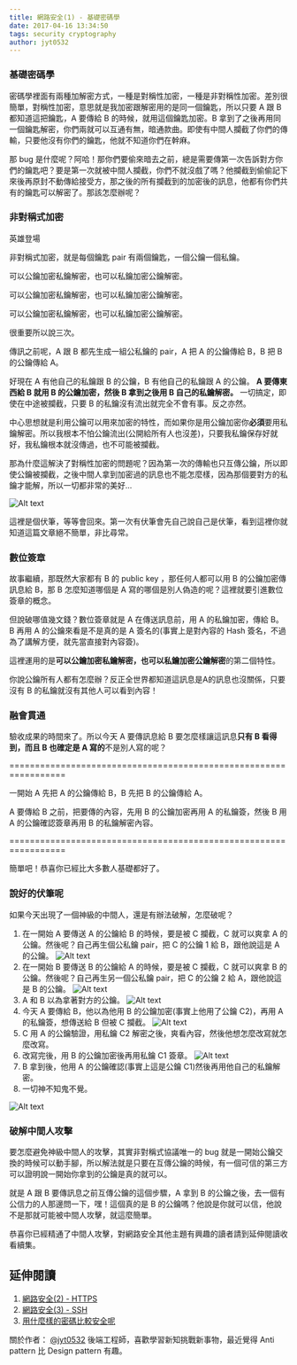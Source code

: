```yaml
---
title: 網路安全(1) - 基礎密碼學
date: 2017-04-16 13:34:50
tags: security cryptography
author: jyt0532
---
```


### 基礎密碼學

密碼學裡面有兩種加解密方式，一種是對稱性加密，一種是非對稱性加密。差別很簡單，對稱性加密，意思就是我加密跟解密用的是同一個鑰匙，所以只要 A 跟 B 都知道這把鑰匙，A 要傳給 B 的時候，就用這個鑰匙加密。B 拿到了之後再用同一個鑰匙解密，你們兩就可以互通有無，暗通款曲。即使有中間人攔截了你們的傳輸，只要他沒有你們的鑰匙，他就不知道你們在幹麻。

那 bug 是什麼呢？阿哈！那你們要偷來暗去之前，總是需要傳第一次告訴對方你們的鑰匙吧？要是第一次就被中間人攔截，你們不就沒戲了嗎？他攔截到偷偷記下來後再原封不動傳給接受方，那之後的所有攔截到的加密後的訊息，他都有你們共有的鑰匙可以解密了。那該怎麼辦呢？

### 非對稱式加密

英雄登場

非對稱式加密，就是每個鑰匙 pair 有兩個鑰匙，一個公鑰一個私鑰。

可以公鑰加密私鑰解密，也可以私鑰加密公鑰解密。

可以公鑰加密私鑰解密，也可以私鑰加密公鑰解密。

可以公鑰加密私鑰解密，也可以私鑰加密公鑰解密。

很重要所以說三次。

傳訊之前呢，A 跟 B 都先生成一組公私鑰的 pair，A 把 A 的公鑰傳給 B，B 把 B 的公鑰傳給 A。

好現在 A 有他自己的私鑰跟 B 的公鑰，B 有他自己的私鑰跟 A 的公鑰。
**A 要傳東西給 B 就用 B 的公鑰加密，然後 B 拿到之後用 B 自己的私鑰解密。**
一切搞定，即使在中途被攔截，只要 B 的私鑰沒有流出就完全不會有事。反之亦然。

中心思想就是利用公鑰可以用來加密的特性，而如果你是用公鑰加密你**必須**要用私鑰解密。所以我根本不怕公鑰流出(公開給所有人也沒差)，只要我私鑰保存好就好，我私鑰根本就沒傳過，也不可能被攔截。

那為什麼這解決了對稱性加密的問題呢？因為第一次的傳輸也只互傳公鑰，所以即使公鑰被攔截，之後中間人拿到加密過的訊息也不能怎麼樣，因為那個要對方的私鑰才能解，所以一切都非常的美好...

![Alt text](/img/jyt0532/car_accident-iloveimg-cropped.gif)

這裡是個伏筆，等等會回來。第一次有伏筆會先自己說自己是伏筆，看到這裡你就知道這篇文章絕不簡單，非比尋常。

### 數位簽章

故事繼續，那既然大家都有 B 的 public key ，那任何人都可以用 B 的公鑰加密傳訊息給 B，那 B 怎麼知道哪個是 A 寫的哪個是別人偽造的呢？這裡就要引進數位簽章的概念。

但說破哪值幾文錢？數位簽章就是 A 在傳送訊息前，用 A 的私鑰加密，傳給 B。B 再用 A 的公鑰來看是不是真的是 A 簽名的(事實上是對內容的 Hash 簽名，不過為了講解方便，就先當直接對內容簽)。

這裡運用的是**可以公鑰加密私鑰解密，也可以私鑰加密公鑰解密**的第二個特性。

你說公鑰所有人都有怎麼辦？反正全世界都知道這訊息是A的訊息也沒關係，只要沒有 B 的私鑰就沒有其他人可以看到內容！

### 融會貫通

驗收成果的時間來了。所以今天 A 要傳訊息給 B 要怎麼樣讓這訊息**只有 B 看得到，而且 B 也確定是 A 寫的**不是別人寫的呢？

=================================================================

一開始 A 先把 A 的公鑰傳給 B，B 先把 B 的公鑰傳給 A。

A 要傳給 B 之前，把要傳的內容，先用 B 的公鑰加密再用 A 的私鑰簽，然後 B 用 A 的公鑰確認簽章再用 B 的私鑰解密內容。

=================================================================

簡單吧！恭喜你已經比大多數人基礎都好了。

### 說好的伏筆呢

如果今天出現了一個神級的中間人，還是有辦法破解，怎麼破呢？

1. 在一開始 A 要傳送 A 的公鑰給 B 的時候，要是被 C 攔截，C 就可以爽拿 A 的公鑰。然後呢？自己再生個公私鑰 pair，把 C 的公鑰 1 給 B，跟他說這是 A 的公鑰。
![Alt text](/img/jyt0532/cryptography-step1.png)
2. 在一開始 B 要傳送 B 的公鑰給 A 的時候，要是被 C 攔截，C 就可以爽拿 B 的公鑰。然後呢？自己再生另一個公私鑰 pair，把 C 的公鑰 2 給 A，跟他說這是 B 的公鑰。
![Alt text](/img/jyt0532/cryptography-step2.png)
3. A 和 B 以為拿著對方的公鑰。
![Alt text](/img/jyt0532/cryptography-step3.png)
4. 今天 A 要傳給 B，他以為他用 B 的公鑰加密(事實上他用了公鑰 C2)，再用 A 的私鑰簽，想傳送給 B 但被 C 攔截。
![Alt text](/img/jyt0532/cryptography-step4.png)
5. C 用 A 的公鑰驗證，用私鑰 C2 解密之後，爽看內容，然後他想怎麼改寫就怎麼改寫。
6. 改寫完後，用 B 的公鑰加密後再用私鑰 C1 簽章。
![Alt text](/img/jyt0532/cryptography-step6.png)
7. B 拿到後，他用 A 的公鑰確認(事實上這是公鑰 C1)然後再用他自己的私鑰解密。
8. 一切神不知鬼不覺。

![Alt text](/img/jyt0532/change_face.gif)

### 破解中間人攻擊

要怎麼避免神級中間人的攻擊，其實非對稱式協議唯一的 bug 就是一開始公鑰交換的時候可以動手腳，所以解法就是只要在互傳公鑰的時候，有一個可信的第三方可以證明說一開始你拿到的公鑰是真的就可以。

就是 A 跟 B 要傳訊息之前互傳公鑰的這個步驟，A 拿到 B 的公鑰之後，去一個有公信力的人那邊問一下，嘿！這個真的是 B 的公鑰嗎？他說是你就可以信，他說不是那就可能被中間人攻擊，就這麼簡單。

恭喜你已經精通了中間人攻擊，對網路安全其他主題有興趣的讀者請到延伸閱讀收看續集。

## 延伸閱讀

1. [網路安全(2) - HTTPS](https://www.jyt0532.com/2017/03/08/https/)
2. [網路安全(3) - SSH](https://www.jyt0532.com/2017/03/09/ssh/)
2. [用什麼樣的密碼比較安全呢](https://www.jyt0532.com/2017/02/19/password-security/)

關於作者：
[@jyt0532](https://www.jyt0532.com/) 後端工程師，喜歡學習新知挑戰新事物，最近覺得 Anti pattern 比 Design pattern 有趣。
